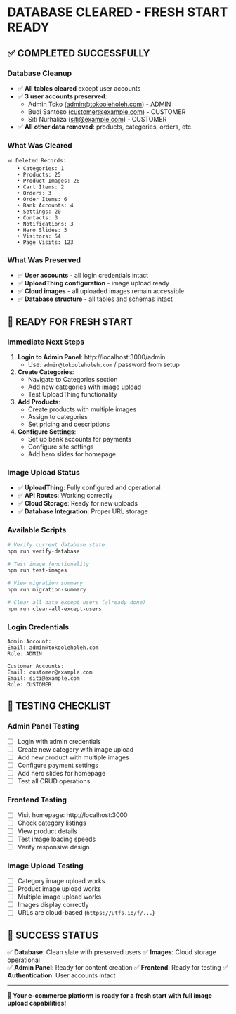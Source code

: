 # DATABASE CLEARED - FRESH START READY

## ✅ COMPLETED SUCCESSFULLY

### **Database Cleanup**
- ✅ **All tables cleared** except user accounts
- ✅ **3 user accounts preserved**:
  - Admin Toko (admin@tokooleholeh.com) - ADMIN
  - Budi Santoso (customer@example.com) - CUSTOMER  
  - Siti Nurhaliza (siti@example.com) - CUSTOMER
- ✅ **All other data removed**: products, categories, orders, etc.

### **What Was Cleared**
```
📊 Deleted Records:
   • Categories: 1
   • Products: 25
   • Product Images: 28
   • Cart Items: 2
   • Orders: 3
   • Order Items: 6
   • Bank Accounts: 4
   • Settings: 20
   • Contacts: 3
   • Notifications: 3
   • Hero Slides: 3
   • Visitors: 54
   • Page Visits: 123
```

### **What Was Preserved**
- ✅ **User accounts** - all login credentials intact
- ✅ **UploadThing configuration** - image upload ready
- ✅ **Cloud images** - all uploaded images remain accessible
- ✅ **Database structure** - all tables and schemas intact

## 🚀 READY FOR FRESH START

### **Immediate Next Steps**
1. **Login to Admin Panel**: http://localhost:3000/admin
   - Use: `admin@tokooleholeh.com` / password from setup
2. **Create Categories**:
   - Navigate to Categories section
   - Add new categories with image upload
   - Test UploadThing functionality
3. **Add Products**:
   - Create products with multiple images
   - Assign to categories
   - Set pricing and descriptions
4. **Configure Settings**:
   - Set up bank accounts for payments
   - Configure site settings
   - Add hero slides for homepage

### **Image Upload Status**
- ✅ **UploadThing**: Fully configured and operational
- ✅ **API Routes**: Working correctly
- ✅ **Cloud Storage**: Ready for new uploads
- ✅ **Database Integration**: Proper URL storage

### **Available Scripts**
```bash
# Verify current database state
npm run verify-database

# Test image functionality
npm run test-images

# View migration summary
npm run migration-summary

# Clear all data except users (already done)
npm run clear-all-except-users
```

### **Login Credentials**
```
Admin Account:
Email: admin@tokooleholeh.com
Role: ADMIN

Customer Accounts:
Email: customer@example.com
Email: siti@example.com
Role: CUSTOMER
```

## 🎯 TESTING CHECKLIST

### **Admin Panel Testing**
- [ ] Login with admin credentials
- [ ] Create new category with image upload
- [ ] Add new product with multiple images
- [ ] Configure payment settings
- [ ] Add hero slides for homepage
- [ ] Test all CRUD operations

### **Frontend Testing**
- [ ] Visit homepage: http://localhost:3000
- [ ] Check category listings
- [ ] View product details
- [ ] Test image loading speeds
- [ ] Verify responsive design

### **Image Upload Testing**
- [ ] Category image upload works
- [ ] Product image upload works
- [ ] Multiple image upload works
- [ ] Images display correctly
- [ ] URLs are cloud-based (`https://utfs.io/f/...`)

## 🎉 SUCCESS STATUS

✅ **Database**: Clean slate with preserved users
✅ **Images**: Cloud storage operational  
✅ **Admin Panel**: Ready for content creation
✅ **Frontend**: Ready for testing
✅ **Authentication**: User accounts intact

---

**🚀 Your e-commerce platform is ready for a fresh start with full image upload capabilities!**
